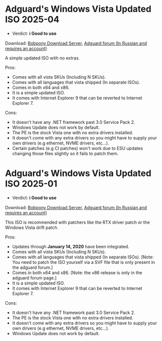 # Adguard's Windows Vista Updated ISO 2025-04

- Verdict: **ℹ️ Good to use**

Download: [Bobpony Download Server](https://dl.bobpony.com/windows/unofficial/Windows%20Vista%20SP2%20with%20Update%20%5B6003.23217%5D%20AIO%20%28x86-x64%29%20by%20adguard%20%28v25.04.09%29%20%5BMulti%5D/), [Adguard forum (In Russian and requires an account)](https://forum.rg-adguard.net/threads/windows-vista-sp2-with-update-6003-23217-aio-x86-x64-by-adguard-v25-04-09-multi36.2662/)

A simple updated ISO with no extras.

Pros:
- Comes with all vista SKUs (Including N SKUs).
- Comes with all languages that vista shipped (In separate ISOs).
- Comes in both x64 and x86.
- It is a simple updated ISO.
- It comes with Internet Explorer 9 that can be reverted to Internet Explorer 7.

Cons:
- It doesn't have any .NET framework past 3.0 Service Pack 2.
- Windows Update does not work by default.
- The PE is the stock Vista one with no extra drivers installed.
- It doesn't come with any extra drivers so you might have to supply your own drivers (e.g ethernet, NVME drivers, etc...).
- Certain patches (e.g CI patches) won't work due to ESU updates changing those files slightly so it fails to patch them.

# Adguard's Windows Vista Updated ISO 2025-01

- Verdict: **ℹ️ Good to use**

Download: [Bobpony Download Server](https://dl.bobpony.com/windows/unofficial/Windows%20Vista%20SP2%20with%20Update%20%5B6003.20708%5D%20AIO%20%28x86-x64%29%20by%20adguard%20%28v25.01.01%29%20%5BMulti%5D/), [Adguard forum (In Russian and requires an account)](https://forum.rg-adguard.net/threads/windows-vista-sp2-with-update-6003-20708-aio-x86-x64-by-adguard-v25-01-01-preview-jan-2020-multi36.2510/)

This ISO is recommended with patchers like the RTX driver patch or the Windows Vista drift patch.

Pros:

- Updates through **January 14, 2020** have been integrated.
- Comes with all vista SKUs (Including N SKUs).
- Comes with all languages that vista shipped (In separate ISOs). [Note: You need to patch the ISO yourself via a SVF file that is only present in the adguard forum.]
- Comes in both x64 and x86. [Note: the x86 release is only in the adguard forum page.]
- It is a simple updated ISO.
- It comes with Internet Explorer 9 that can be reverted to Internet Explorer 7.

Cons:
- It doesn't have any .NET framework past 3.0 Service Pack 2.
- The PE is the stock Vista one with no extra drivers installed.
- It doesn't come with any extra drivers so you might have to supply your own drivers (e.g ethernet, NVME drivers, etc...).
- Windows Update does not work by default.